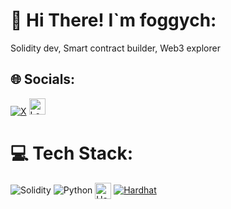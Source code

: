 # 💫 Hi There! I`m foggych:
Solidity dev, Smart contract builder, Web3 explorer


## 🌐 Socials:
[![X](https://img.shields.io/badge/%200xfoggych-000000?style=for-the-badge&logo=x&logoColor=white&labelColor=000000
)](https://x.com/0xfoggych) [<img src="https://i.imgur.com/GoCw2qG.png" alt="Logo" height="26" />](https://www.linkedin.com/in/ihorhrychyna/)




# 💻 Tech Stack:
![Solidity](https://img.shields.io/badge/%20Solidity-363636?style=for-the-badge&logo=solidity&logoColor=363636&labelColor=white) ![Python](https://img.shields.io/badge/%20Python-306998?style=for-the-badge&logo=python&logoColor=306998&labelColor=white) <img src="https://i.imgur.com/JYxa6VG.png" alt="Hardhat Icon" height="26" style="vertical-align: middle;" /> [![Hardhat](https://img.shields.io/badge/%20Hardhat-F0B90B?style=for-the-badge&logo=hardhat&logoColor=F0B90B&labelColor=white)](https://hardhat.org/)










